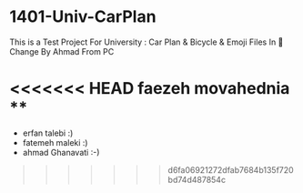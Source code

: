 # 1401-Univ-CarPlan
This is a Test Project For University : Car Plan &amp; Bicycle &amp; Emoji Files In 📂 
Change By Ahmad From PC

<<<<<<< HEAD
faezeh movahednia **
=======
- erfan talebi :)
- fatemeh maleki :)
- ahmad Ghanavati :-)
>>>>>>> d6fa06921272dfab7684b135f720bd74d487854c
